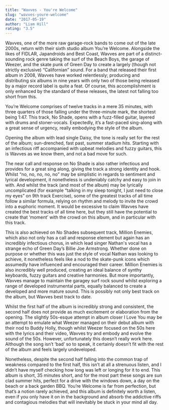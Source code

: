 ```yaml
---
title: "Wavves - You're Welcome"
slug: "wavves-youre-welcome"
date: "2017-05-19"
author: "Liam Hill"
rating: "3.5"
---
```


Wavves, one of the more raw garage-rock bands to come out of the late 2000s, return with their sixth studio album You’re Welcome. Alongside the likes of FIDLAR, Japandroids and Best Coast, Wavves are part of a distinct-sounding rock genre taking the surf of the Beach Boys, the garage of Weezer, and the skate punk of Green Day to create a largely (though not strictly exclusive) “Californian” sound. For a band that released their first album in 2008, Wavves have worked relentlessly; producing and distributing six albums in nine years with only two of those being released by a major record label is quite a feat. Of course, this accomplishment is only enhanced by the standard of these releases, the latest not falling too short from this.

You’re Welcome comprises of twelve tracks in a mere 35 minutes, with three quarters of those falling under the three-minute mark, the shortest being 1:47. This track, No Shade, opens with a fuzz-filled guitar, layered with drums and stoner-vocals. Expectedly, it’s a fast-paced sing-along with a great sense of urgency, really embodying the style of the album.

Opening the album with lead single Daisy, the tone is really set for the rest of the album; sun-drenched, fast past, summer stadium hits. Starting with an infectious riff accompanied with upbeat melodies and fuzzy guitars, this is Wavves as we know them, and not a bad move for such.

The near call and response on No Shade is also rather infectious and provides for a great sing along, giving the track a strong identity and hook. Whilst “no, no, no, no, no” may be simplistic in regards to sentiment and lyrical development, it nonetheless is undeniably catchy and easy to join in with. And whilst the track (and most of the album) may be lyrically uncomplicated (for example “talking in my sleep tonight, I just need to close my eyes” on 9th track Exercise), some of the greatest tracks of all time follow a similar formula, relying on rhythm and melody to invite the crowd into a euphoric moment. It would be excessive to claim Wavves have created the best tracks of all time here, but they still have the potential to create that ‘moment’ with the crowd on this album, and in particular with this track.

This is also achieved on No Shades subsequent track, Million Enemies, which also not only has a call and response element but again has an incredibly infectious chorus, in which lead singer Nathan's vocal has a strange echo of Green Day’s Billie Joe Armstrong. Whether done on purpose or whether this was just the style of vocal Nathan was looking to achieve, it nonetheless feels like a nod to the skate-punk icons which assumedly have influenced and encouraged their career. Million Enemies is also incredibly well produced, creating an ideal balance of synthy keyboards, fuzzy guitars and creative harmonies. But more importantly, Wavves manage to maintain the garagey surf rock sound whilst exploring a range of developed instrumental parts, equally balanced to create a developed and more mature sound. This is possibly not only best track on the album, but Wavves best track to date.

Whilst the first half of the album is incredibly strong and consistent, the second half does not provide as much excitement or elaboration from the opening. The slightly 50s-esque attempt in album closer I Love You may be an attempt to emulate what Weezer managed on their debut album with their nod to Buddy Holly, though whilst Weezer focused on the 50s here with the lyrics and their video, Wavves try and embody and evolve the sound of the 50s. However, unfortunately this doesn’t really work here. Although the song isn’t ‘bad’ so to speak, it certainly doesn’t fit with the rest of the album and feels largely undeveloped.

Nonetheless, despite the second half falling into the common trap of weakness compared to the first half, this isn’t at all a strenuous listen, and I didn’t have myself checking how long was left or longing for it to end. This album is short, 35 minutes short, and for the most part these songs are sun clad summer hits, perfect for a drive with the windows down, a day on the beach or a back garden BBQ. You’re Welcome is far from perfection, but that’s a notion rarely achieved, and this album is definitely worth a listen, even if you only have it on in the background and absorb the addictive riffs and contagious melodies that will inevitably be stuck in your mind all day.
